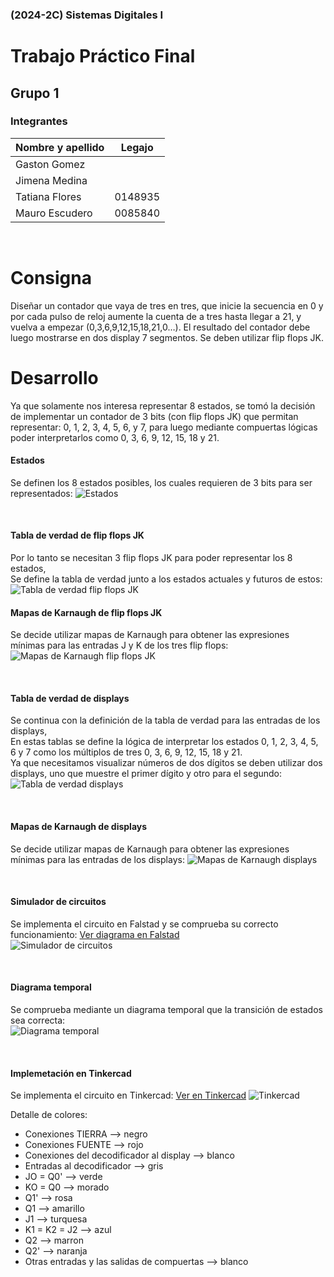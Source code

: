 ### (2024-2C) Sistemas Digitales I
# Trabajo Práctico Final

## Grupo 1

### Integrantes

| Nombre y apellido | Legajo  |
|-------------------|---------|
| Gaston Gomez      |         |
| Jimena Medina     |         |
| Tatiana Flores    | 0148935 |
| Mauro Escudero    | 0085840 |

<div style="page-break-after: always; visibility: hidden"> 
\newpage 
</div>

# Consigna

Diseñar un contador que vaya de tres en tres, que inicie la secuencia en 0 y por cada pulso de reloj aumente la cuenta de a tres hasta llegar a 21, y vuelva a empezar (0,3,6,9,12,15,18,21,0…). El resultado del contador debe luego mostrarse en dos display 7 segmentos. Se deben utilizar flip flops JK.

# Desarrollo

Ya que solamente nos interesa representar 8 estados, se tomó la decisión de implementar un contador de 3 bits (con flip flops JK) que permitan representar: 0, 1, 2, 3, 4, 5, 6, y 7, para luego mediante compuertas lógicas poder interpretarlos como 0, 3, 6, 9, 12, 15, 18 y 21.

#### Estados
Se definen los 8 estados posibles, los cuales requieren de 3 bits para ser representados:
![Estados](estados.png)

<div style="page-break-after: always; visibility: hidden"> 
\newpage 
</div>

#### Tabla de verdad de flip flops JK
Por lo tanto se necesitan 3 flip flops JK para poder representar los 8 estados,<br/>
Se define la tabla de verdad junto a los estados actuales y futuros de estos:
![Tabla de verdad flip flops JK](tabla-ff.png)

#### Mapas de Karnaugh de flip flops JK
Se decide utilizar mapas de Karnaugh para obtener las expresiones mínimas para las entradas J y K de los tres flip flops:
![Mapas de Karnaugh flip flops JK](karnaugh-ff.png)

<div style="page-break-after: always; visibility: hidden"> 
\newpage 
</div>

#### Tabla de verdad de displays
Se continua con la definición de la tabla de verdad para las entradas de los displays,<br />
En estas tablas se define la lógica de interpretar los estados 0, 1, 2, 3, 4, 5, 6 y 7 como los múltiplos de tres 0, 3, 6, 9, 12, 15, 18 y 21.<br />
Ya que necesitamos visualizar números de dos dígitos se deben utilizar dos displays, uno que muestre el primer dígito y otro para el segundo:
![Tabla de verdad displays](tabla-displays.png)

<div style="page-break-after: always; visibility: hidden"> 
\newpage 
</div>

#### Mapas de Karnaugh de displays
Se decide utilizar mapas de Karnaugh para obtener las expresiones mínimas para las entradas de los displays:
![Mapas de Karnaugh displays](karnaugh-displays.png)

<div style="page-break-after: always; visibility: hidden"> 
\newpage 
</div>

#### Simulador de circuitos
Se implementa el circuito en Falstad y se comprueba su correcto funcionamiento:
[Ver diagrama en Falstad](https://tinyurl.com/273zrqsv)<br />
![Simulador de circuitos](falstad.png)

<div style="page-break-after: always; visibility: hidden"> 
\newpage 
</div>

#### Diagrama temporal
Se comprueba mediante un diagrama temporal que la transición de estados sea correcta:<br />
![Diagrama temporal](diagrama-temporal.png)

<div style="page-break-after: always; visibility: hidden"> 
\newpage 
</div>

#### Implemetación en Tinkercad
Se implementa el circuito en Tinkercad:
[Ver en Tinkercad](https://www.tinkercad.com/things/bWCQsWBWqhy-tp-final-sdigitales-i?sharecode=2RiqZlfTIq9cOMa1QcFSS3Z2ZqUFGHzuoZx1kqbJ07Q)
![Tinkercad](tinkercad.png)

Detalle de colores:
- Conexiones TIERRA --> negro
- Conexiones FUENTE --> rojo
- Conexiones del decodificador al display --> blanco
- Entradas al decodificador --> gris
- JO = Q0' --> verde
- KO = Q0 --> morado
- Q1' --> rosa
- Q1 --> amarillo 
- J1 --> turquesa
- K1 = K2 = J2 --> azul
- Q2 --> marron
- Q2' --> naranja
- Otras entradas y las salidas de compuertas --> blanco